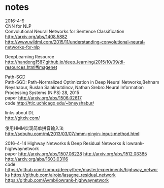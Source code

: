 # notes

2016-4-9   
CNN for NLP    
Convolutional Neural Networks for Sentence Classification  http://arxiv.org/abs/1408.5882        
http://www.wildml.com/2015/11/understanding-convolutional-neural-networks-for-nlp  

DeepLearning Resource   
http://handong1587.github.io/deep_learning/2015/10/09/dl-resources.html#imagenet  
  
Path-SGD   
Path-SGD: Path-Normalized Optimization in Deep Neural Networks,Behnam Neyshabur, Ruslan Salakhutdinov, Nathan Srebro.Neural Information Processing Systems (NIPS) 28, 2015    
paper http://arxiv.org/abs/1506.02617   
code http://ttic.uchicago.edu/~bneyshabur/   

links about DL   
http://gitxiv.com/   

使用HMM实现简单拼音输入法   
http://sobuhu.com/ml/2013/03/07/hmm-pinyin-input-method.html    

2016-4-14
Highway Networks & Deep Residual Networks & lowrank-highwaynetwork    
paper http://arxiv.org/abs/1507.06228  http://arxiv.org/abs/1512.03385 http://arxiv.org/abs/1603.03116   
code  https://github.com/zomux/deepy/tree/master/experiments/highway_networks https://github.com/alrojo/lasagne_residual_network https://github.com/Avmb/lowrank-highwaynetwork
